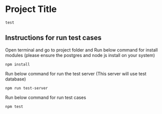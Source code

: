 # Project Title
  
	test

## Instructions for run test cases 

Open terminal and go to project folder and Run below command for install modules (please ensure the postgres and node js install on your system)

```
npm install
```
Run below command for run the test server (This server will use test database)

```
npm run test-server
```
Run below command for run test cases 

```
npm test
```
